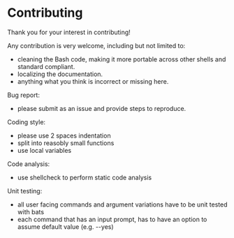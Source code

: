 
# Contributing

Thank you for your interest in contributing!

Any contribution is very welcome, including but not limited to:

* cleaning the Bash code, making it more portable across other shells and standard compliant.
* localizing the documentation.
* anything what you think is incorrect or missing here.

Bug report:

* please submit as an issue and provide steps to reproduce.

Coding style:

* please use 2 spaces indentation
* split into reasobly small functions
* use local variables

Code analysis:

* use shellcheck to perform static code analysis

Unit testing:

* all user facing commands and argument variations have to be unit tested with bats
* each command that has an input prompt, has to have an option to assume default value (e.g. --yes)

